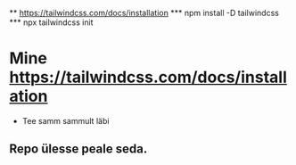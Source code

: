 ** https://tailwindcss.com/docs/installation
*** npm install -D tailwindcss
*** npx tailwindcss init
# Mine https://tailwindcss.com/docs/installation
- Tee samm sammult läbi
## Repo ülesse peale seda.
